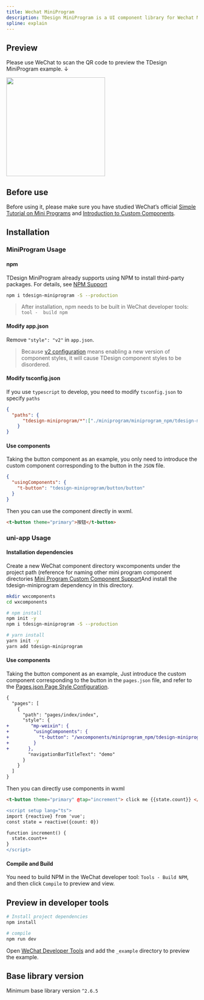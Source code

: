 ```yaml
---
title: Wechat MiniProgram
description: TDesign MiniProgram is a UI component library for Wechat MiniProgram.
spline: explain
---
```


## Preview

Please use WeChat to scan the QR code to preview the TDesign MiniProgram example. ↓
<br/>

<img width="260" src="https://tdesign.gtimg.com/site/qrcode.jpeg" />


## Before use

Before using it, please make sure you have studied WeChat’s official [Simple Tutorial on Mini Programs](https://developers.weixin.qq.com/miniprogram/dev/framework/) and [Introduction to Custom Components](https://developers.weixin.qq.com/miniprogram/dev/framework/custom-component/).

## Installation

### MiniProgram Usage

#### npm

TDesign MiniProgram already supports using NPM to install third-party packages. For details, see [NPM Support](https://developers.weixin.qq.com/miniprogram/dev/devtools/npm.html?search-key=npm)

```bash
npm i tdesign-miniprogram -S --production
```

> After installation, npm needs to be built in WeChat developer tools: `tool -  build npm`

#### Modify app.json

Remove `"style": "v2"` in `app.json`.

> Because [v2 configuration](https://developers.weixin.qq.com/miniprogram/dev/reference/configuration/app.html#style) means enabling a new version of component styles, it will cause TDesign component styles to be disordered.

#### Modify tsconfig.json

If you use `typescript` to develop, you need to modify `tsconfig.json` to specify `paths`

```json
{
  "paths": {
      "tdesign-miniprogram/*":["./miniprogram/miniprogram_npm/tdesign-miniprogram/*"]
    }
}
```

#### Use components

Taking the button component as an example, you only need to introduce the custom component corresponding to the button in the `JSON` file.

```json
{
  "usingComponents": {
    "t-button": "tdesign-miniprogram/button/button"
  }
}
```

Then you can use the component directly in wxml.

```html
<t-button theme="primary">按钮</t-button>
```

### uni-app Usage

#### Installation dependencies

Create a new WeChat component directory wxcomponents under the project path (reference for naming other mini program component directories [Mini Program Custom Component Support](https://zh.uniapp.dcloud.io/tutorial/miniprogram-subject.html#%E5%B0%8F%E7%A8%8B%E5%BA%8F%E8%87%AA%E5%AE%9A%E4%B9%89%E7%BB%84%E4%BB%B6%E6%94%AF%E6%8C%81)And install the tdesign-miniprogram dependency in this directory.

```bash
mkdir wxcomponents
cd wxcomponents

# npm install
npm init -y
npm i tdesign-miniprogram -S --production

# yarn install
yarn init -y
yarn add tdesign-miniprogram
```
#### Use components

Taking the button component as an example, Just introduce the custom component corresponding to the button in the `pages.json` file, and refer to the [Pages.json Page Style Configuration](https://zh.uniapp.dcloud.io/collocation/pages.html#style).


```diff
{
  "pages": [
    {
      "path": "pages/index/index",
      "style": {
+        "mp-weixin": {
+         "usingComponents": {
+           "t-button": "/wxcomponents/miniprogram_npm/tdesign-miniprogram/button/button"
+         }
+       },
        "navigationBarTitleText": "demo"
      }
    }
  ]
}
```
Then you can directly use components in wxml

```html
<t-button theme="primary" @tap="increment"> click me {{state.count}} </t-button>
```

```diff
<script setup lang="ts">
import {reactive} from 'vue';
const state = reactive({count: 0})

function increment() {
  state.count++
}
</script>
```

#### Compile and Build

You need to build NPM in the WeChat developer tool: `Tools - Build NPM`, and then click `Compile` to preview and view.


## Preview in developer tools

```bash
# Install project dependencies
npm install

# compile
npm run dev
```

Open [WeChat Developer Tools](https://mp.weixin.qq.com/debug/wxadoc/dev/devtools/download.html) and add the `_example` directory to preview the example.

## Base library version

Minimum base library version `^2.6.5`
